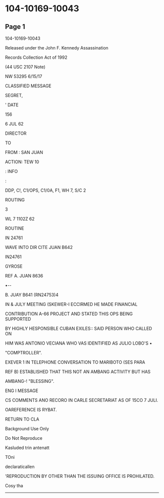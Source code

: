 # 104-10169-10043

## Page 1

104-10169-10043

Released under the John F. Kennedy Assassination

Records Collection Act of 1992

(44 USC 2107 Note)

NW 53295 6/15/17

CLASSIFIED MESSAGE

SEGRET,

' DATE

156

6 JUL 62

DIRECTOR

TO

FROM : SAN JUAN

ACTION: TEW 10

: INFO

:

DDP, C!, C1/OPS, C1/0A, F1, WH 7, S/C 2

ROUTING

3

WL 7 1102Z 62

ROUTINE

IN 24761

WAVE INTO DIR CITE JUAN B642

IN24761

GYROSE

REF A. JUAN 8636

•--

B. JUAY B641 (RN24753)4

IN & JULY MEETING (SKEWER-I ECCIRMED HE MADE FINANCIAL

CONTRIBUTION A-66 PROJECT AND STATED THIS OPS BEING SUPPORTED

BY HIGHLY HESPONSIBLE CUBAN EXILES:: SAID PERSON WHO CALLED ON

HIM WAS ANTONIO VECIANA WHO VAS IDENTIFIED AS JULIO LOBO'S •

"COMPTROLLER".

EXEVER 1 IN TELEPHONE CONVERSATION TO MARIBOTO (SES PARA

REF B) ESTABLISHED THAT THIS NOT AN AMBANG ACTIVITY BUT HAS

AMBANG-! "BLESSING".

ENG I MESSAGE

CS COMMENTS ANO RECORO IN CARLE SECRETARIAT AS OF 15CO 7 JULI.

OAREFERENCE IS RYBAT.

RETURN TO CLA

Background Use Only

Do Not Reproduce

Kasluded trin antenatt

TOni

declaraticallen

'REPRODUCTION BY OTHER THAN THE ISSUING OFFICE IS PROHILATED.

Cosy tha

---

